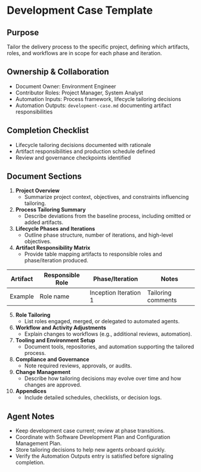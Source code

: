 # Development Case Template

## Purpose

Tailor the delivery process to the specific project, defining which artifacts, roles, and workflows are in scope for each phase and iteration.

## Ownership & Collaboration

- Document Owner: Environment Engineer
- Contributor Roles: Project Manager, System Analyst
- Automation Inputs: Process framework, lifecycle tailoring decisions
- Automation Outputs: `development-case.md` documenting artifact responsibilities

## Completion Checklist

- Lifecycle tailoring decisions documented with rationale
- Artifact responsibilities and production schedule defined
- Review and governance checkpoints identified

## Document Sections

1. **Project Overview**
   - Summarize project context, objectives, and constraints influencing tailoring.
2. **Process Tailoring Summary**
   - Describe deviations from the baseline process, including omitted or added artifacts.
3. **Lifecycle Phases and Iterations**
   - Outline phase structure, number of iterations, and high-level objectives.
4. **Artifact Responsibility Matrix**
   - Provide table mapping artifacts to responsible roles and phase/iteration produced.

| Artifact | Responsible Role | Phase/Iteration | Notes |
| --- | --- | --- | --- |
| Example | Role name | Inception Iteration 1 | Tailoring comments |

5. **Role Tailoring**
   - List roles engaged, merged, or delegated to automated agents.
6. **Workflow and Activity Adjustments**
   - Explain changes to workflows (e.g., additional reviews, automation).
7. **Tooling and Environment Setup**
   - Document tools, repositories, and automation supporting the tailored process.
8. **Compliance and Governance**
   - Note required reviews, approvals, or audits.
9. **Change Management**
   - Describe how tailoring decisions may evolve over time and how changes are approved.
10. **Appendices**
    - Include detailed schedules, checklists, or decision logs.

## Agent Notes

- Keep development case current; review at phase transitions.
- Coordinate with Software Development Plan and Configuration Management Plan.
- Store tailoring decisions to help new agents onboard quickly.
- Verify the Automation Outputs entry is satisfied before signaling completion.
